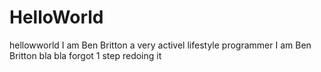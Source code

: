 # HelloWorld
hellowworld
I am Ben Britton a very activel lifestyle programmer 
I am Ben Britton bla bla forgot 1 step redoing it
